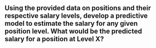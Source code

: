 ## Using the provided data on positions and their respective salary levels, develop a predictive model to estimate the salary for any given position level. What would be the predicted salary for a position at Level X?